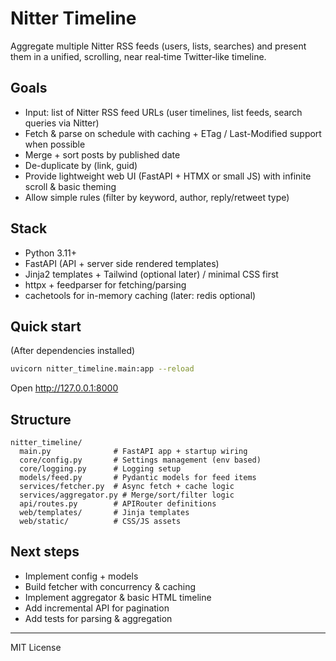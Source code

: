 # Nitter Timeline

Aggregate multiple Nitter RSS feeds (users, lists, searches) and present them in a unified, scrolling, near real‑time Twitter‑like timeline.

## Goals

- Input: list of Nitter RSS feed URLs (user timelines, list feeds, search queries via Nitter)
- Fetch & parse on schedule with caching + ETag / Last-Modified support when possible
- Merge + sort posts by published date
- De-duplicate by (link, guid)
- Provide lightweight web UI (FastAPI + HTMX or small JS) with infinite scroll & basic theming
- Allow simple rules (filter by keyword, author, reply/retweet type)

## Stack

- Python 3.11+
- FastAPI (API + server side rendered templates)
- Jinja2 templates + Tailwind (optional later) / minimal CSS first
- httpx + feedparser for fetching/parsing
- cachetools for in-memory caching (later: redis optional)

## Quick start

(After dependencies installed)

```bash
uvicorn nitter_timeline.main:app --reload
```

Open <http://127.0.0.1:8000>

## Structure

```text
nitter_timeline/
  main.py              # FastAPI app + startup wiring
  core/config.py       # Settings management (env based)
  core/logging.py      # Logging setup
  models/feed.py       # Pydantic models for feed items
  services/fetcher.py  # Async fetch + cache logic
  services/aggregator.py # Merge/sort/filter logic
  api/routes.py        # APIRouter definitions
  web/templates/       # Jinja templates
  web/static/          # CSS/JS assets
```

## Next steps

- Implement config + models
- Build fetcher with concurrency & caching
- Implement aggregator & basic HTML timeline
- Add incremental API for pagination
- Add tests for parsing & aggregation

---

MIT License
